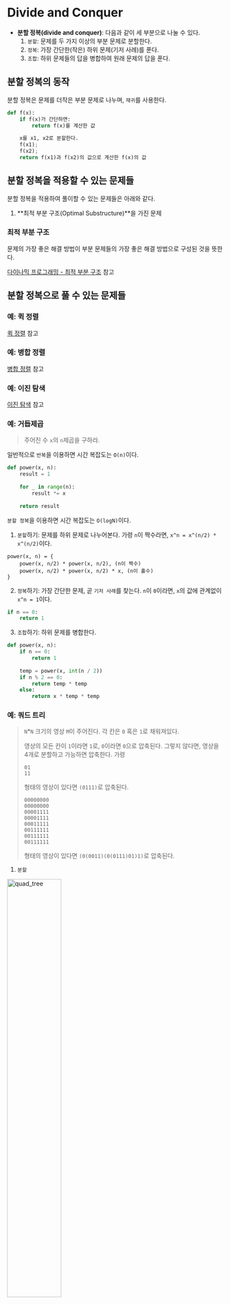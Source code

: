 # Divide and Conquer

- **분할 정복(divide and conquer)**: 다음과 같이 세 부분으로 나눌 수 있다.
  1. `분할`: 문제를 두 가지 이상의 부분 문제로 분할한다.
  2. `정복`: 가장 간단한(작은) 하위 문제(기저 사례)를 푼다.
  3. `조합`: 하위 문제들의 답을 병합하여 원래 문제의 답을 푼다.



## 분할 정복의 동작

분할 정복은 문제를 더작은 부분 문제로 나누며, `재귀`를 사용한다.

```python
def f(x):
    if f(x)가 간단하면:
        return f(x)를 계산한 값
    
    x를 x1, x2로 분할한다.
    f(x1);
    f(x2);
    return f(x1)과 f(x2)의 값으로 계산한 f(x)의 값
```



## 분할 정복을 적용할 수 있는 문제들

분할 정복을 적용하여 풀이할 수 있는 문제들은 아래와 같다.

1. **최적 부분 구조(Optimal Substructure)**을 가진 문제



### 최적 부분 구조

문제의 가장 좋은 해결 방법이 부분 문제들의 가장 좋은 해결 방법으로 구성된 것을 뜻한다.

[다이나믹 프로그래밍 - 최적 부분 구조](https://github.com/leegwae/algorithms/blob/main/Dynamic%20Programming.md#%EC%B5%9C%EC%A0%81-%EB%B6%80%EB%B6%84-%EA%B5%AC%EC%A1%B0) 참고



## 분할 정복으로 풀 수 있는 문제들

### 예: 퀵 정렬

[퀵 정렬](https://github.com/leegwae/algorithms/blob/main/Quick%20Sort.md) 참고



### 예: 병합 정렬

[병합 정렬](https://github.com/leegwae/algorithms/blob/main/Merge%20Sort.md) 참고



### 예: 이진 탐색

[이진 탐색](https://github.com/leegwae/algorithms/blob/main/Binary%20Search.md) 참고



### 예: 거듭제곱

> 주어진 수 `x`의 `n`제곱을 구하라.

일반적으로 `반복`을 이용하면 시간 복잡도는 `O(n)`이다.

```python
def power(x, n):
    result = 1
    
    for _ in range(n):
        result *= x
        
    return result
```



`분할 정복`을 이용하면 시간 복잡도는 `O(logN)`이다.

1. `분할`하기: 문제를 하위 문제로 나누어본다. 가령 `n`이 짝수라면, `x^n = x^(n/2) * x^(n/2)`이다.

```
power(x, n) = {
	power(x, n/2) * power(x, n/2), (n이 짝수)
	power(x, n/2) * power(x, n/2) * x, (n이 홀수)
}
```

2. `정복`하기: 가장 간단한 문제, 곧 `기저 사례`를 찾는다. `n`이 `0`이라면, `x`의 값에 관계없이 `x^n = 1`이다.

```python
if n == 0:
    return 1
```

3. `조합`하기: 하위 문제를 병합한다.

```python
def power(x, n):
    if n == 0:
        return 1
    
    temp = power(x, int(n / 2))
    if n % 2 == 0:
        return temp * temp
    else:
        return x * temp * temp
```



### 예: 쿼드 트리

> `N`*`N` 크기의 영상 `M`이 주어진다. 각 칸은 `0` 혹은 `1`로 채워져있다.
>
> 영상의 모든 칸이 `1`이라면 `1`로, `0`이라면 `0`으로 압축된다. 그렇지 않다면, 영상을 4개로 분할하고 가능하면 압축한다. 가령
>
> ```
> 01
> 11
> ```
>
> 형태의 영상이 있다면 `(0111)`로 압축된다.
>
> ```
> 00000000
> 00000000
> 00001111
> 00001111
> 00011111
> 00111111
> 00111111
> 00111111
> ```
>
> 형태의 영상이 있다면 `(0(0011)(0(0111)01)1)`로 압축된다.



1. `분할`

<img src="https://user-images.githubusercontent.com/57662010/172005894-9b5f9fbd-1464-45b7-aa94-ed8e5110a4c1.jpg" alt="quad_tree" width="50%;" />

가로와 세로가 `n`인 영상 `M`의 압축 결과인 `f(y, x, n)`은 네 개의 영상 `m1`, `m2`, `m3`, `m4`의 압축 결과로 나누어볼 수 있다.

```
f(y, x, n) = {
	0, (m1 = m2 = m3 = m4 이고 그 압축 결과가 0인 경우),
	1, (m1 = m2 = m3 = m4 이고 그 압축 결과가 1인 경우),
	(m1 + m2 + m3 + m4), (그 외의 경우)
}
```

2. `정복`: 가로와 세로의 길이가 `1`인 영상 `M`의 압축 결과는 해당 칸에 적힌 숫자 그대로이다.

```python
if n == 1:
	return M[y][x]
```

3. `병합`

```python
def compress(y, x, n):
	if n == 1:
		return M[y][x]

	nn = n // 2
	m1 = compress(y, x, nn)
	m2 = compress(y, x + nn, nn)
	m3 = compress(y + nn, x, nn)
	m4 = compress(y + nn, x + nn, nn)

	if m1 == m2 == m3 == m4 and len(m1) == 1:
		return m1

	return f'({m1 + m2 + m3 + m4})'
```

[쿼드_트리.py](https://github.com/leegwae/problem-solving/blob/main/divide_and_conquer/%EC%BF%BC%EB%93%9C_%ED%8A%B8%EB%A6%AC.py)



## 참고

- [Write a program to calculate pow(x, n)](https://www.geeksforgeeks.org/write-a-c-program-to-calculate-powxn/) 참고
- 파이썬 알고리즘 인터뷰(박상길 저) - 분할 정복 참고
- [라이-분할 정복](https://blog.naver.com/kks227/220776241154) 참고
